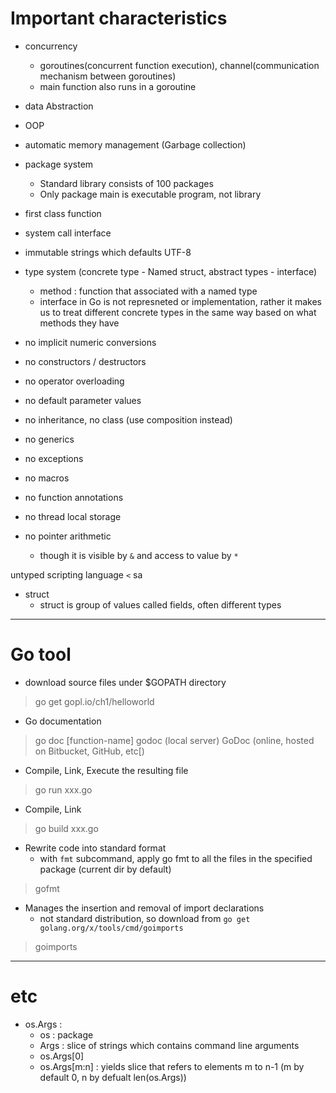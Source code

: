
# Important characteristics
- concurrency
    - goroutines(concurrent function execution), channel(communication mechanism between goroutines)
    - main function also runs in a goroutine
- data Abstraction
- OOP
- automatic memory management (Garbage collection)
- package system
    - Standard library consists of 100 packages
    - Only package main is executable program, not library
- first class function
- system call interface
- immutable strings which defaults UTF-8
- type system (concrete type - Named struct, abstract types - interface)
    - method : function that associated with a named type
    - interface in Go is not represneted or implementation, rather it makes us to treat different concrete types in the same way based on what methods they have

- no implicit numeric conversions
- no constructors / destructors
- no operator overloading
- no default parameter values
- no inheritance, no class (use composition instead)
- no generics
- no exceptions
- no macros
- no function annotations
- no thread local storage
- no pointer arithmetic
    - though it is visible by `&` and access to value by `*`

untyped scripting language `<` sa


- struct
    - struct is group of values called fields, often different types

----
# Go tool
- download source files under $GOPATH directory
> go get gopl.io/ch1/helloworld
- Go documentation
> go doc [function-name]
> godoc (local server)
> GoDoc (online, hosted on Bitbucket, GitHub, etc[)
- Compile, Link, Execute the resulting file
> go run xxx.go
- Compile, Link
> go build xxx.go
- Rewrite code into standard format
    - with `fmt` subcommand, apply go fmt to all the files in the specified package (current dir by default)
> gofmt
- Manages the insertion and removal of import declarations
    - not standard distribution, so download from `go get golang.org/x/tools/cmd/goimports`
> goimports

---
# etc
- os.Args :
    - os : package
    - Args : slice of strings which contains command line arguments
    - os.Args[0]
    - os.Args[m:n] : yields slice that refers to elements m to n-1 (m by default 0, n by defualt len(os.Args))
